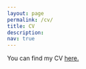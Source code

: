 ```yaml
---
layout: page
permalink: /cv/
title: CV
description:
nav: true
---
```


You can find my CV [here.]()
